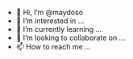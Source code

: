 - 👋 Hi, I’m @maydoso
- 👀 I’m interested in ...
- 🌱 I’m currently learning ...
- 💞️ I’m looking to collaborate on ...
- 📫 How to reach me ...

<!---
maydoso/maydoso is a ✨ special ✨ repository because its `README.md` (this file) appears on your GitHub profile.
You can click the Preview link to take a look at your changes.
--->
